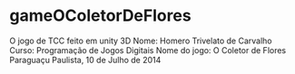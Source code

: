 gameOColetorDeFlores
====================

O jogo de TCC feito em unity 3D
Nome: Homero Trivelato de Carvalho
Curso: Programação de Jogos Digitais
Nome do jogo: O Coletor de Flores
Paraguaçu Paulista, 10 de Julho de 2014
